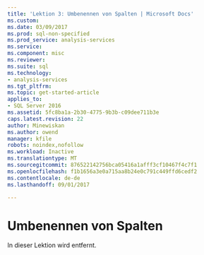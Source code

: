 ```yaml
---
title: 'Lektion 3: Umbenennen von Spalten | Microsoft Docs'
ms.custom: 
ms.date: 03/09/2017
ms.prod: sql-non-specified
ms.prod_service: analysis-services
ms.service: 
ms.component: misc
ms.reviewer: 
ms.suite: sql
ms.technology:
- analysis-services
ms.tgt_pltfrm: 
ms.topic: get-started-article
applies_to:
- SQL Server 2016
ms.assetid: 5fc8ba1a-2b30-4775-9b3b-c09dee711b3e
caps.latest.revision: 22
author: Minewiskan
ms.author: owend
manager: kfile
robots: noindex,nofollow
ms.workload: Inactive
ms.translationtype: MT
ms.sourcegitcommit: 876522142756bca05416a1afff3cf10467f4c7f1
ms.openlocfilehash: f1b1656a3e0a715aa8b24e0c791c449ffd6cedf2
ms.contentlocale: de-de
ms.lasthandoff: 09/01/2017

---
```

# <a name="rename-columns"></a>Umbenennen von Spalten
In dieser Lektion wird entfernt. 


